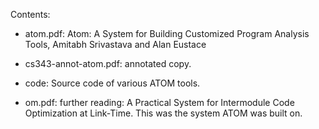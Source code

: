 Contents:
   - atom.pdf: Atom: A System for Building Customized Program 
     Analysis Tools, Amitabh Srivastava and Alan Eustace

   - cs343-annot-atom.pdf: annotated copy.
 
   - code: Source code of various ATOM tools.

   - om.pdf: further reading:  A Practical System for Intermodule Code
     Optimization at Link-Time.  This was the system ATOM was built on.
